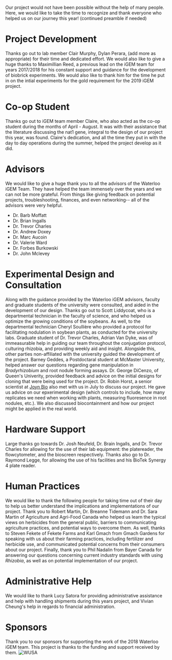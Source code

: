 Our project would not have been possible without the help of many people. Here, we would like to take the time to recognize and thank everyone who helped us on our journey this year! 
(continued preamble if needed)
# Project Development 
  Thanks go out to lab member Clair Murphy, Dylan Perara, (add more as appropriate) for their time and dedicated effort. 
  We would also like to give a huge thanks to Maximillian Reed, a previous lead on the iGEM team for years 2017/2018 for his constant support and guidance for the development of biobrick experiments. We would also like to thank him for the time he put in on the intial experiments for the gold requirement for the 2019 iGEM project. 
# Co-op Student 
  Thanks go out to iGEM team member Claire, who also acted as the co-op student during the months of April - August. It was with their assistance that the literature discussing the nat1 gene, integral to the design of our project this year, was found. Claire's dedication, and all the time they put in with the day to day operations during the summer, helped the project develop as it did.
# Advisors

  We would like to give a huge thank you to all the advisors of the Waterloo iGEM Team. They have helped the team immensely over the years and we can not be more grateful. From things like giving feedback on potential projects, troubleshooting, finances, and even networking-- all of the advisors were very helpful.

* Dr. Barb Moffatt
* Dr. Brian Ingalls
* Dr. Trevor Charles
* Dr. Andrew Doxey
* Dr. Marc Aucoin
* Dr. Valerie Ward
* Dr. Forbes Burkowski
* Dr. John Mclevey

# Experimental Design and Consultation
  Along with the guidance provided by the Waterloo iGEM advisors, faculty and graduate students of the university were consulted, and aided in the development of our design. Thanks go out to Scott Liddycoat, who is a departmental technician in the faculty of science, and who helped us optimize the growing conditions of the soybeans. As well, to the departmental technician Cheryl Soullière who provided a protocol for facilitating nodulation in soybean plants, as conducted for the university labs. 
  Graduate student of Dr. Trevor Charles, Adrian Van Dyke, was of immeasurable help in guiding our team throughout the conjugation protocol, culturing rhizobia, and providing weekly aid and insight. 
   Alongside this, other parties non-affiliated with the university guided the development of the project. Barney Geddes, a Postdoctaral student at McMaster University, helped answer our questions regarding gene manipulation in *Bradyrhizobium* and root nodule forming assays. Dr. George DiCenzo, of Queen's Univerity, provided feedback and advice on the initial designs for cloning that were being used for the project. Dr. Robin Horst, a senior scientist at [Joyn Bio](https://joynbio.com/) also met with us in July to discuss our project. He gave us advice on our epxerimental design (which controls to include, how many replicates we need when working with plants, measuring fluoresence in root nodules, etc.). We also discussed biocontainment and how our project might be applied in the real world.    

   
# Hardware Support 
  Large thanks go towards Dr. Josh Neufeld, Dr. Brain Ingalls, and Dr. Trevor Charles for allowing for the use of their lab equipment: the platereader, the flowcytometer, and the bioscreen respectively. Thanks also go to Dr.  Raymond Legge, for allowing the use of his facilities and his BioTek Synergy 4 plate reader. 

# Human Practices
  We would like to thank the following people for taking time out of their day to help us better understand the implications and implementations of our project. Thank you to Robert Martin, Dr. Breanne Tidemann and Dr. Sara Martin of Agriculture and Agri-Food Canada who helped us learn the typical views on herbicides from the general public, barriers to communicating agriculture practices, and potential ways to overcome them. As well, thanks to Steven Fekete of Fekete Farms and Karl Gmach from Gmach Gardens for speaking with us about their farming practices, including fertilizer and herbicide use, and communicated potential concerns from their consumers about our project. Finally, thank you to Phil Nadalin from Bayer Canada for answering our questions concerning current industry standards with using *Rhizobia*, as well as on potential implementation of our project.
# Administrative Help
We would like to thank Lucy Satora for providing administrative assistance and help with handling shipments during this years project, and Vivian Cheung's help in regards to financial administration.
# Sponsors
Thank you to our sponsors for supporting the work of the 2018 Waterloo iGEM team. This project is thanks to the funding and support received by them.
![WUSA](https://2019.igem.org/wiki/images/0/04/T--Waterloo--WUSA.png)
